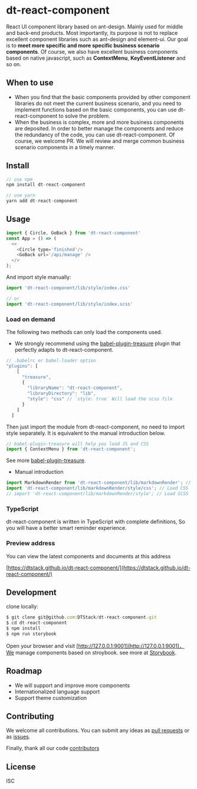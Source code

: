 # dt-react-component

React UI component library based on ant-design. Mainly used for middle and back-end products. Most importantly, its purpose is not to replace excellent component libraries such as ant-design and element-ui. Our goal is to **meet more specific and more specific business scenario components**. Of course, we also have excellent business components based on native javascript, such as **ContextMenu**, **KeyEventListener** and so on.

## When to use
+ When you find that the basic components provided by other component libraries do not meet the current business scenario, and you need to implement functions based on the basic components, you can use dt-react-component to solve the problem.
+ When the business is complex, more and more business components are deposited. In order to better manage the components and reduce the redundancy of the code, you can use dt-react-component. Of course, we welcome PR. We will review and merge common business scenario components in a timely manner.

## Install

```js
// use npm
npm install dt-react-component

// use yarn
yarn add dt-react-component
```

## Usage

```js
import { Circle, GoBack } from 'dt-react-component'
const App = () => (
  <>
    <Circle type='finished'/>
    <GoBack url='/api/manage' />
  </>
);
```
And import style manually:

```js
import 'dt-react-component/lib/style/index.css'

// or
import 'dt-react-component/lib/style/index.scss'

```

### Load on demand

The following two methods can only load the components used.
+ We strongly recommend using the [babel-plugin-treasure](https://github.com/DTStack/babel-plugin-treasure) plugin that perfectly adapts to dt-react-component.

```js
// .babelrc or babel-loader option
"plugins": [
    [
      "treasure",
      {
        "libraryName": "dt-react-component",
        "libraryDirectory": "lib",
        "style": "css" // `style: true` Will load the scss file
      }
    ]
  ]

```

Then just import the module from dt-react-component, no need to import style separately. It is equivalent to the manual introduction below.

```js
// babel-plugin-treasure will help you load JS and CSS
import { ContextMenu } from 'dt-react-component';
```
See more [babel-plugin-treasure](https://github.com/DTStack/babel-plugin-treasure).

+ Manual introduction

```js
import MarkdownRender from 'dt-react-component/lib/markdownRender'; // Load JS
import 'dt-react-component/lib/markdownRender/style/css'; // Load CSS
// import 'dt-react-component/lib/markdownRender/style'; // Load SCSS
```

### TypeScript
dt-react-component is written in TypeScript with complete definitions, So you will have a better smart reminder experience.

### Preview address
You can view the latest components and documents at this address

[https://dtstack.github.io/dt-react-component/](https://dtstack.github.io/dt-react-component/)


## Development

clone locally:

```js
$ git clone git@github.com:DTStack/dt-react-component.git
$ cd dt-react-component
$ npm install
$ npm run storybook
```
Open your browser and visit [http://127.0.0.1:9001](http://127.0.0.1:9001)，We manage components based on stroybook. see more at [Storybook](https://storybook.js.org/).

## Roadmap
+ We will support and improve more components
+ Internationalized language support
+ Support theme customization

## Contributing

We welcome all contributions. You can submit any ideas as [pull requests](https://github.com/DTStack/dt-react-component/pulls) or as [issues](https://github.com/DTStack/dt-react-component/issues).

Finally, thank all our code [contributors](https://github.com/DTStack/dt-react-component/graphs/contributors)

## License

ISC
